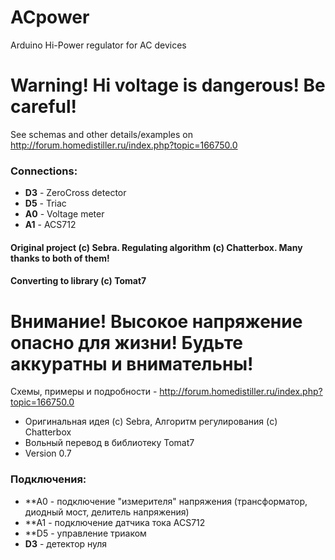 # ACpower
Arduino Hi-Power regulator for AC devices

__Warning! Hi voltage is dangerous! Be careful!__
=================================================

See schemas and other details/examples on http://forum.homedistiller.ru/index.php?topic=166750.0
### Connections:
* **D3** - ZeroCross detector 
* **D5** - Triac
* **A0** - Voltage meter 
* **A1** - ACS712

#### Original project (c) Sebra. Regulating algorithm (c) Chatterbox. Many thanks to both of them!
#### Converting to library (c) Tomat7

__Внимание! Высокое напряжение опасно для жизни!__
__Будьте аккуратны и внимательны!__
====================================================================================

Схемы, примеры и подробности - http://forum.homedistiller.ru/index.php?topic=166750.0

* Оригинальная идея (c) Sebra, Алгоритм регулирования (c) Chatterbox
* Вольный перевод в библиотеку Tomat7
* Version 0.7
### Подключения:
* **A0 - подключение "измерителя" напряжения (трансформатор, диодный мост, делитель напряжения)
* **A1 - подключение датчика тока ACS712
* **D5 - управление триаком
* **D3** - детектор нуля

